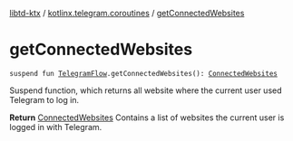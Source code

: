 [libtd-ktx](../index.md) / [kotlinx.telegram.coroutines](index.md) / [getConnectedWebsites](./get-connected-websites.md)

# getConnectedWebsites

`suspend fun `[`TelegramFlow`](../kotlinx.telegram.core/-telegram-flow/index.md)`.getConnectedWebsites(): `[`ConnectedWebsites`](https://tdlibx.github.io/td/docs/org/drinkless/td/libcore/telegram/TdApi.ConnectedWebsites.html)

Suspend function, which returns all website where the current user used Telegram to log in.

**Return**
[ConnectedWebsites](https://tdlibx.github.io/td/docs/org/drinkless/td/libcore/telegram/TdApi.ConnectedWebsites.html) Contains a list of websites the current user is logged in with
Telegram.

